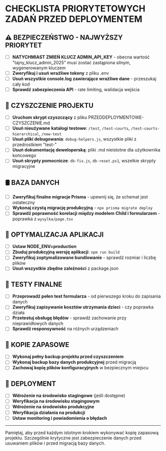 # CHECKLISTA PRIORYTETOWYCH ZADAŃ PRZED DEPLOYMENTEM

## ⚠️ BEZPIECZEŃSTWO - NAJWYŻSZY PRIORYTET

- [ ] **NATYCHMIAST ZMIEŃ KLUCZ ADMIN_API_KEY** - obecna wartość "tajny_klucz_admin_2025" musi zostać zastąpiona silnym, wygenerowanym kluczem
- [ ] **Zweryfikuj i usuń wrażliwe tokeny** z pliku .env
- [ ] **Usuń wszystkie console.log zawierające wrażliwe dane** - przeszukaj cały kod
- [ ] **Sprawdź zabezpieczenia API** - rate limiting, walidacja wejścia

## 🧹 CZYSZCZENIE PROJEKTU

- [ ] **Uruchom skrypt czyszczący** z pliku PRZEDDEPLOYMENTOWE-CZYSZCZENIE.md
- [ ] **Usuń nieużywane katalogi testowe**: `/test`, `/test-courts`, `/test-courts-hierarchical`, `/new-test`
- [ ] **Usuń pliki debugowania**: `debug-helpers.js`, wszystkie pliki z przedrostkiem "test-"
- [ ] **Usuń dokumentację deweloperską**: pliki .md nieistotne dla użytkownika końcowego
- [ ] **Usuń skrypty pomocnicze**: `db-fix.js`, `db-reset.ps1`, wszelkie skrypty migracyjne

## 🛢️ BAZA DANYCH

- [ ] **Zweryfikuj finalne migracje Prisma** - upewnij się, że schemat jest ostateczny
- [ ] **Wykonaj czystą migrację produkcyjną** - `npx prisma migrate deploy`
- [ ] **Sprawdź poprawność korelacji między modelem Child i formularzem** - poprawka z `wysylka/page.tsx`

## 🚀 OPTYMALIZACJA APLIKACJI

- [ ] **Ustaw NODE_ENV=production**
- [ ] **Zbuduj produkcyjną wersję aplikacji**: `npm run build`
- [ ] **Zweryfikuj zoptymalizowane bundlowanie** - sprawdź rozmiar i liczbę plików
- [ ] **Usuń wszystkie zbędne zależności** z package.json

## 🧪 TESTY FINALNE

- [ ] **Przeprowadź pełen test formularza** - od pierwszego kroku do zapisania danych
- [ ] **Zweryfikuj zapisywanie kosztów utrzymania dzieci** - czy poprawka działa
- [ ] **Przetestuj obsługę błędów** - sprawdź zachowanie przy nieprawidłowych danych
- [ ] **Sprawdź responsywność** na różnych urządzeniach

## 💾 KOPIE ZAPASOWE

- [ ] **Wykonaj pełny backup projektu przed czyszczeniem**
- [ ] **Wykonaj backup bazy danych produkcyjnej** przed migracją
- [ ] **Zachowaj kopię plików konfiguracyjnych** w bezpiecznym miejscu

## 🚦 DEPLOYMENT

- [ ] **Wdrożenie na środowisko stagingowe** (jeśli dostępne)
- [ ] **Weryfikacja na środowisku stagingowym**
- [ ] **Wdrożenie na środowisko produkcyjne**
- [ ] **Weryfikacja działania na produkcji**
- [ ] **Ustaw monitoring i powiadomienia o błędach**

---

Pamiętaj, aby przed każdym istotnym krokiem wykonywać kopię zapasową projektu. Szczególnie krytyczne jest zabezpieczenie danych przed usuwaniem plików i przed migracją bazy danych.
